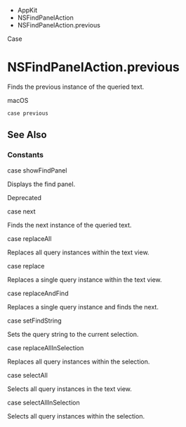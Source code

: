 

- AppKit
- NSFindPanelAction
-  NSFindPanelAction.previous 

Case

# NSFindPanelAction.previous

Finds the previous instance of the queried text.

macOS

``` source
case previous
```

## See Also

### Constants

case showFindPanel

Displays the find panel.

Deprecated

case next

Finds the next instance of the queried text.

case replaceAll

Replaces all query instances within the text view.

case replace

Replaces a single query instance within the text view.

case replaceAndFind

Replaces a single query instance and finds the next.

case setFindString

Sets the query string to the current selection.

case replaceAllInSelection

Replaces all query instances within the selection.

case selectAll

Selects all query instances in the text view.

case selectAllInSelection

Selects all query instances within the selection.

